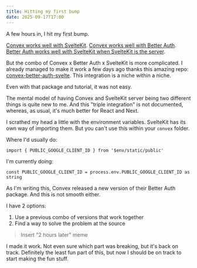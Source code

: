 ```yaml
---
title: Hitting my first bump
date: 2025-09-17T17:00
---
```


A few hours in, I hit my first bump.

[Convex works well with SvelteKit](https://docs.convex.dev/quickstart/svelte).
[Convex works well with Better Auth](https://convex-better-auth.netlify.app/).
[Better Auth works well with SvelteKit when SvelteKit is the server](https://www.better-auth.com/docs/integrations/svelte-kit).

But the combo of Convex x Better Auth x SvelteKit is more complicated. I already managed to make it work a few days ago thanks this amazing repo: [convex-better-auth-svelte](https://github.com/mmailaender/convex-better-auth-svelte). This integration is a niche within a niche.

Even with that package and tutorial, it was not easy.

The mental model of having Convex and SvelteKit server being two different things is quite new to me. And this "triple integration" is not documented, whereas, as usual, it's much better for React and Next.

I scrathed my head a little with the environment variables. SvelteKit has its own way of importing them. But you can't use this within your `convex` folder.

Where I'd usually do:

```
import { PUBLIC_GOOGLE_CLIENT_ID } from '$env/static/public'
```

I'm currently doing:

```
const PUBLIC_GOOGLE_CLIENT_ID = process.env.PUBLIC_GOOGLE_CLIENT_ID as string
```

As I'm writing this, Convex released a new version of their Better Auth package. And this is not smooth either.

I have 2 options:

1. Use a previous combo of versions that work together
2. Find a way to solve the problem at the source

> Insert "2 hours later" meme

I made it work. Not even sure which part was breaking, but it's back on track. Definitely the least fun part of this, but now I should be on track to start making the fun stuff.
